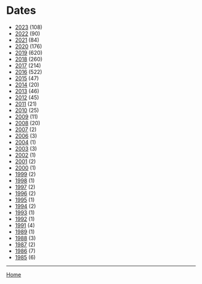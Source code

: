 # Dates

  * [2023](./2023/index.md) (108)
  * [2022](./2022/index.md) (90)
  * [2021](./2021/index.md) (84)
  * [2020](./2020/index.md) (176)
  * [2019](./2019/index.md) (620)
  * [2018](./2018/index.md) (260)
  * [2017](./2017/index.md) (214)
  * [2016](./2016/index.md) (522)
  * [2015](./2015/index.md) (47)
  * [2014](./2014/index.md) (20)
  * [2013](./2013/index.md) (46)
  * [2012](./2012/index.md) (45)
  * [2011](./2011/index.md) (21)
  * [2010](./2010/index.md) (25)
  * [2009](./2009/index.md) (11)
  * [2008](./2008/index.md) (20)
  * [2007](./2007/index.md) (2)
  * [2006](./2006/index.md) (3)
  * [2004](./2004/index.md) (1)
  * [2003](./2003/index.md) (3)
  * [2002](./2002/index.md) (1)
  * [2001](./2001/index.md) (2)
  * [2000](./2000/index.md) (1)
  * [1999](./1999/index.md) (2)
  * [1998](./1998/index.md) (1)
  * [1997](./1997/index.md) (2)
  * [1996](./1996/index.md) (2)
  * [1995](./1995/index.md) (1)
  * [1994](./1994/index.md) (2)
  * [1993](./1993/index.md) (1)
  * [1992](./1992/index.md) (1)
  * [1991](./1991/index.md) (4)
  * [1989](./1989/index.md) (1)
  * [1988](./1988/index.md) (3)
  * [1987](./1987/index.md) (2)
  * [1986](./1986/index.md) (7)
  * [1985](./1985/index.md) (6)

----

[Home](../index.md)
